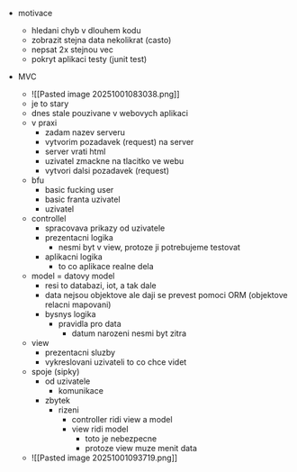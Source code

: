 - motivace
	- hledani chyb v dlouhem kodu
	- zobrazit stejna data nekolikrat (casto)
	- nepsat 2x stejnou vec
	- pokryt aplikaci testy (junit test)

- MVC
	- ![[Pasted image 20251001083038.png]]
	- je to stary
	- dnes stale pouzivane v webovych aplikaci
	- v praxi
		- zadam nazev serveru
		- vytvorim pozadavek (request) na server
		- server vrati html
		- uzivatel zmackne na tlacitko ve webu
		- vytvori dalsi pozadavek (request)
	- bfu
		- basic fucking user
		- basic franta uzivatel
		- uzivatel
	- controllel
		- spracovava prikazy od uzivatele
		- prezentacni logika
			- nesmi byt v view, protoze ji potrebujeme testovat
		- aplikacni logika
			- to co aplikace realne dela
	- model = datovy model
		- resi to databazi, iot, a tak dale
		- data nejsou objektove ale daji se prevest pomoci ORM (objektove relacni mapovani)
		- bysnys logika
			- pravidla pro data
				- datum narozeni nesmi byt zitra
	- view
		- prezentacni sluzby
		- vykreslovani uzivateli to co chce videt
	- spoje (sipky)
		- od uzivatele
			- komunikace
		- zbytek
			- rizeni
				- controller ridi view a model
				- view ridi model
					- toto je nebezpecne
					- protoze view muze menit data
	- ![[Pasted image 20251001093719.png]]